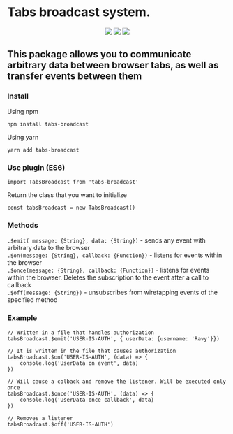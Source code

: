 # Tabs broadcast system.

<p align="center">
  <img src="https://badgen.net/npm/v/vue-tabs-broadcast">
  <img src="https://badgen.net/npm/license/vue-tabs-broadcast">
  <img src="https://badgen.net/badgesize/gzip/https://github.com/Rovniy/vue-tabs-broadcast/blob/master/index.js">
</p>



## This package allows you to communicate arbitrary data between browser tabs, as well as transfer events between them

### Install
Using npm
```
npm install tabs-broadcast
```

Using yarn
```
yarn add tabs-broadcast
```

### Use plugin (ES6)
```
import TabsBroadcast from 'tabs-broadcast'
```

Return the class that you want to initialize

```
const tabsBroadcast = new TabsBroadcast()
```

### Methods

```.$emit( message: {String}, data: {String})``` - sends any event with arbitrary data to the browser<br/>
```.$on(message: {String}, callback: {Function})``` - listens for events within the browser<br/>
```.$once(message: {String}, callback: {Function})``` - listens for events within the browser. Deletes the subscription to the event after a call to callback<br/>
```.$off(message: {String})``` - unsubscribes from wiretapping events of the specified method<br/>

### Example
```
// Written in a file that handles authorization 
tabsBroadcast.$emit('USER-IS-AUTH', { userData: {username: 'Ravy'}})

// It is written in the file that causes authorization
tabsBroadcast.$on('USER-IS-AUTH', (data) => {
    console.log('UserData on event', data)
})

// Will cause a colback and remove the listener. Will be executed only once
tabsBroadcast.$once('USER-IS-AUTH', (data) => {
    console.log('UserData once callback', data)
})

// Removes a listener
tabsBroadcast.$off('USER-IS-AUTH')
```
